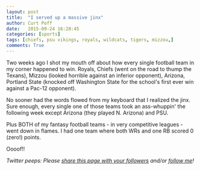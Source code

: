 ```yaml
---
layout: post
title:  "I served up a massive jinx"
author: Curt Poff
date:   2015-09-24 16:28:45
categories: [sports]
tags: [chiefs, psu vikings, royals, wildcats, tigers, mizzou,]
comments: True
---
```


Two weeks ago I shot my mouth off about how every single football team in my corner happened to win. Royals, Chiefs (went on the road to thump the Texans), Mizzou (looked horrible against an inferior opponent), Arizona, Portland State (knocked off Washington State for the school's first ever win against a Pac-12 opponent).

<!--more-->

No sooner had the words flowed from my keyboard that I realized the jinx. Sure enough, every single one of those teams took an ass-whuppin' the following week except Arizona (they played N. Arizona) and PSU.

Plus BOTH of my fantasy football teams - in very competitive leagues - went down in flames. I had one team where both WRs and one RB scored 0 (zero!) points.

Oooof!!

*Twitter peeps: Please
<a href="https://twitter.com/intent/tweet?url={{ site.url }}{{ page.url }}&text={{ page.title }}&via=cpoff"
   target="_blank">
  share this page with your followers</a>
and/or
<a href="https://twitter.com/cpoff" target="_blank">follow me</a>!*
